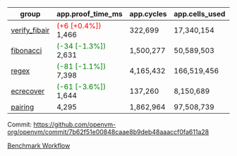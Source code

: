 | group | app.proof_time_ms | app.cycles | app.cells_used | leaf.proof_time_ms | leaf.cycles | leaf.cells_used |
| -- | -- | -- | -- | -- | -- | -- |
| [verify_fibair](https://github.com/openvm-org/openvm/blob/benchmark-results/benchmarks-pr/1790/verify_fibair-7b62f51e00848caae8b9deb48aaaccf0fa611a28.md) |<span style='color: red'>(+6 [+0.4%])</span> 1,466 |  322,699 |  17,340,154 |- | - | - |
| [fibonacci](https://github.com/openvm-org/openvm/blob/benchmark-results/benchmarks-pr/1790/fibonacci-7b62f51e00848caae8b9deb48aaaccf0fa611a28.md) |<span style='color: green'>(-34 [-1.3%])</span> 2,631 |  1,500,277 |  50,589,503 |- | - | - |
| [regex](https://github.com/openvm-org/openvm/blob/benchmark-results/benchmarks-pr/1790/regex-7b62f51e00848caae8b9deb48aaaccf0fa611a28.md) |<span style='color: green'>(-81 [-1.1%])</span> 7,398 |  4,165,432 |  166,519,456 |- | - | - |
| [ecrecover](https://github.com/openvm-org/openvm/blob/benchmark-results/benchmarks-pr/1790/ecrecover-7b62f51e00848caae8b9deb48aaaccf0fa611a28.md) |<span style='color: green'>(-61 [-3.6%])</span> 1,644 |  137,260 |  8,150,689 |- | - | - |
| [pairing](https://github.com/openvm-org/openvm/blob/benchmark-results/benchmarks-pr/1790/pairing-7b62f51e00848caae8b9deb48aaaccf0fa611a28.md) | 4,295 |  1,862,964 |  97,508,739 |- | - | - |


Commit: https://github.com/openvm-org/openvm/commit/7b62f51e00848caae8b9deb48aaaccf0fa611a28

[Benchmark Workflow](https://github.com/openvm-org/openvm/actions/runs/15879641866)
